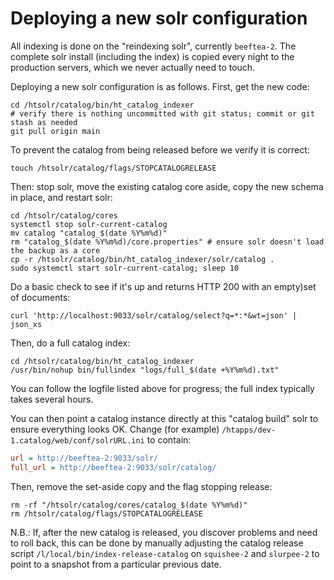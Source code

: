 # Deploying a new solr configuration

All indexing is done on the "reindexing solr", currently
`beeftea-2`. The complete solr install (including the index) is copied
every night to the production servers, which we never actually need to 
touch.

Deploying a new solr configuration is as follows. First, get the new code:

```shell
cd /htsolr/catalog/bin/ht_catalog_indexer
# verify there is nothing uncommitted with git status; commit or git stash as needed
git pull origin main
```

To prevent the catalog from being released before we verify it is correct:

```shell
touch /htsolr/catalog/flags/STOPCATALOGRELEASE 
```

Then: stop solr, move the existing catalog core aside, copy the new schema in place, 
and restart solr:

```shell
cd /htsolr/catalog/cores
systemctl stop solr-current-catalog
mv catalog "catalog_$(date %Y%m%d)"
rm "catalog_$(date %Y%m%d)/core.properties" # ensure solr doesn't load the backup as a core
cp -r /htsolr/catalog/bin/ht_catalog_indexer/solr/catalog .
sudo systemctl start solr-current-catalog; sleep 10
```

Do a basic check to see if it's up and returns HTTP 200 with an empty)set of documents:

```shell
curl 'http://localhost:9033/solr/catalog/select?q=*:*&wt=json' | json_xs
```

Then, do a full catalog index:
```shell
cd /htsolr/catalog/bin/ht_catalog_indexer
/usr/bin/nohup bin/fullindex "logs/full_$(date +%Y%m%d).txt"
```

You can follow the logfile listed above for progress; the full index typically takes 
several hours.

You can then point a catalog instance directly at this "catalog build" solr to ensure
everything looks OK. Change (for example) `/htapps/dev-1.catalog/web/conf/solrURL.ini`
to contain:

```ini
url = http://beeftea-2:9033/solr/
full_url = http://beeftea-2:9033/solr/catalog/
```

Then, remove the set-aside copy and the flag stopping release:

```
rm -rf "/htsolr/catalog/cores/catalog_$(date %Y%m%d)"
rm /htsolr/catalog/flags/STOPCATALOGRELEASE
```

N.B.: If, after the new catalog is released, you discover problems and need to roll back, 
this can be done by manually adjusting the catalog release script 
`/l/local/bin/index-release-catalog` on `squishee-2` and `slurpee-2` to point 
to a snapshot from a particular previous date.


